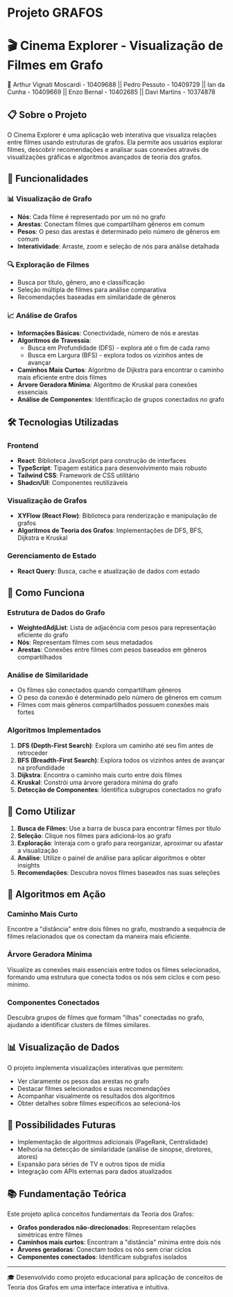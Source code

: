 # Projeto GRAFOS
# 🎬 Cinema Explorer - Visualização de Filmes em Grafo
 
🧑 Arthur Vignati Moscardi - 10409688 || Pedro Pessuto - 10409729 || Ian da Cunha - 10409669 || Enzo Bernal - 10402685 || Davi Martins - 10374878

## 📋 Sobre o Projeto

O Cinema Explorer é uma aplicação web interativa que visualiza relações entre filmes usando estruturas de grafos. Ela permite aos usuários explorar filmes, descobrir recomendações e analisar suas conexões através de visualizações gráficas e algoritmos avançados de teoria dos grafos.

## 🎯 Funcionalidades

### 📊 Visualização de Grafo
- **Nós**: Cada filme é representado por um nó no grafo
- **Arestas**: Conectam filmes que compartilham gêneros em comum
- **Pesos**: O peso das arestas é determinado pelo número de gêneros em comum
- **Interatividade**: Arraste, zoom e seleção de nós para análise detalhada

### 🔍 Exploração de Filmes
- Busca por título, gênero, ano e classificação
- Seleção múltipla de filmes para análise comparativa
- Recomendações baseadas em similaridade de gêneros

### 📈 Análise de Grafos
- **Informações Básicas**: Conectividade, número de nós e arestas
- **Algoritmos de Travessia**:
  - Busca em Profundidade (DFS) - explora até o fim de cada ramo
  - Busca em Largura (BFS) - explora todos os vizinhos antes de avançar
- **Caminhos Mais Curtos**: Algoritmo de Dijkstra para encontrar o caminho mais eficiente entre dois filmes
- **Árvore Geradora Mínima**: Algoritmo de Kruskal para conexões essenciais
- **Análise de Componentes**: Identificação de grupos conectados no grafo

## 🛠️ Tecnologias Utilizadas

### Frontend
- **React**: Biblioteca JavaScript para construção de interfaces
- **TypeScript**: Tipagem estática para desenvolvimento mais robusto
- **Tailwind CSS**: Framework de CSS utilitário
- **Shadcn/UI**: Componentes reutilizáveis

### Visualização de Grafos
- **XYFlow (React Flow)**: Biblioteca para renderização e manipulação de grafos
- **Algoritmos de Teoria dos Grafos**: Implementações de DFS, BFS, Dijkstra e Kruskal

### Gerenciamento de Estado
- **React Query**: Busca, cache e atualização de dados com estado

## 📝 Como Funciona

### Estrutura de Dados do Grafo
- **WeightedAdjList**: Lista de adjacência com pesos para representação eficiente do grafo
- **Nós**: Representam filmes com seus metadados
- **Arestas**: Conexões entre filmes com pesos baseados em gêneros compartilhados

### Análise de Similaridade
- Os filmes são conectados quando compartilham gêneros
- O peso da conexão é determinado pelo número de gêneros em comum
- Filmes com mais gêneros compartilhados possuem conexões mais fortes

### Algoritmos Implementados
1. **DFS (Depth-First Search)**: Explora um caminho até seu fim antes de retroceder
2. **BFS (Breadth-First Search)**: Explora todos os vizinhos antes de avançar na profundidade
3. **Dijkstra**: Encontra o caminho mais curto entre dois filmes
4. **Kruskal**: Constrói uma árvore geradora mínima do grafo
5. **Detecção de Componentes**: Identifica subgrupos conectados no grafo

## 🚀 Como Utilizar

1. **Busca de Filmes**: Use a barra de busca para encontrar filmes por título
2. **Seleção**: Clique nos filmes para adicioná-los ao grafo
3. **Exploração**: Interaja com o grafo para reorganizar, aproximar ou afastar a visualização
4. **Análise**: Utilize o painel de análise para aplicar algoritmos e obter insights
5. **Recomendações**: Descubra novos filmes baseados nas suas seleções

## 🧪 Algoritmos em Ação

### Caminho Mais Curto
Encontre a "distância" entre dois filmes no grafo, mostrando a sequência de filmes relacionados que os conectam da maneira mais eficiente.

### Árvore Geradora Mínima
Visualize as conexões mais essenciais entre todos os filmes selecionados, formando uma estrutura que conecta todos os nós sem ciclos e com peso mínimo.

### Componentes Conectados
Descubra grupos de filmes que formam "ilhas" conectadas no grafo, ajudando a identificar clusters de filmes similares.

## 📊 Visualização de Dados

O projeto implementa visualizações interativas que permitem:

- Ver claramente os pesos das arestas no grafo
- Destacar filmes selecionados e suas recomendações
- Acompanhar visualmente os resultados dos algoritmos
- Obter detalhes sobre filmes específicos ao selecioná-los

## 🔮 Possibilidades Futuras

- Implementação de algoritmos adicionais (PageRank, Centralidade)
- Melhoria na detecção de similaridade (análise de sinopse, diretores, atores)
- Expansão para séries de TV e outros tipos de mídia
- Integração com APIs externas para dados atualizados

## 📚 Fundamentação Teórica

Este projeto aplica conceitos fundamentais da Teoria dos Grafos:
- **Grafos ponderados não-direcionados**: Representam relações simétricas entre filmes
- **Caminhos mais curtos**: Encontram a "distância" mínima entre dois nós
- **Árvores geradoras**: Conectam todos os nós sem criar ciclos
- **Componentes conectados**: Identificam subgrafos isolados

---

🎓 Desenvolvido como projeto educacional para aplicação de conceitos de Teoria dos Grafos em uma interface interativa e intuitiva.
